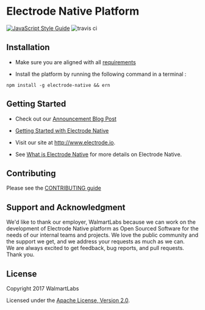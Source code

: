# Electrode Native Platform

[![JavaScript Style Guide](https://img.shields.io/badge/code_style-standard-brightgreen.svg)](https://standardjs.com)
![travis ci](https://travis-ci.org/electrode-io/electrode-native.svg?branch=master)

## Installation

- Make sure you are aligned with all [requirements]

- Install the platform by running the following command in a terminal :

```
npm install -g electrode-native && ern
```

## Getting Started

- Check out our [Announcement Blog Post]

- [Getting Started with Electrode Native]

- Visit our site at <http://www.electrode.io>.

- See [What is Electrode Native] for more details on Electrode Native.

## Contributing

Please see the [CONTRIBUTING guide]

## Support and Acknowledgment

We'd like to thank our employer, WalmartLabs because we can work on the development of Electrode Native platform as Open Sourced Software for the needs of our internal teams and projects. 
We love the public community and the support we get, and we address your requests as much as we can.  
We are always excited to get feedback, bug reports, and pull requests.  
Thank you.

## License

Copyright 2017 WalmartLabs

Licensed under the [Apache License, Version 2.0].

[Announcement Blog Post]: https://medium.com/walmartlabs/electrode-native-the-platform-for-integrating-react-native-into-your-apps-129cbabda7b8

[CONTRIBUTING guide]: ./overview/contributing.md

[requirements]: ./overview/requirements.md

[Getting Started with Electrode Native]: ./getting-started/getting-started.md

[apache license, version 2.0]: https://www.apache.org/licenses/LICENSE-2.0

[gitbook]: https://www.gitbook.com/

[what is electrode native]: ./overview/what-is-ern.md
